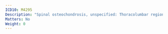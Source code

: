 ```yaml
---
ICD10: M4295
Description: "Spinal osteochondrosis, unspecified: Thoracolumbar region"
Matters: No
Weight: 0
---
```

